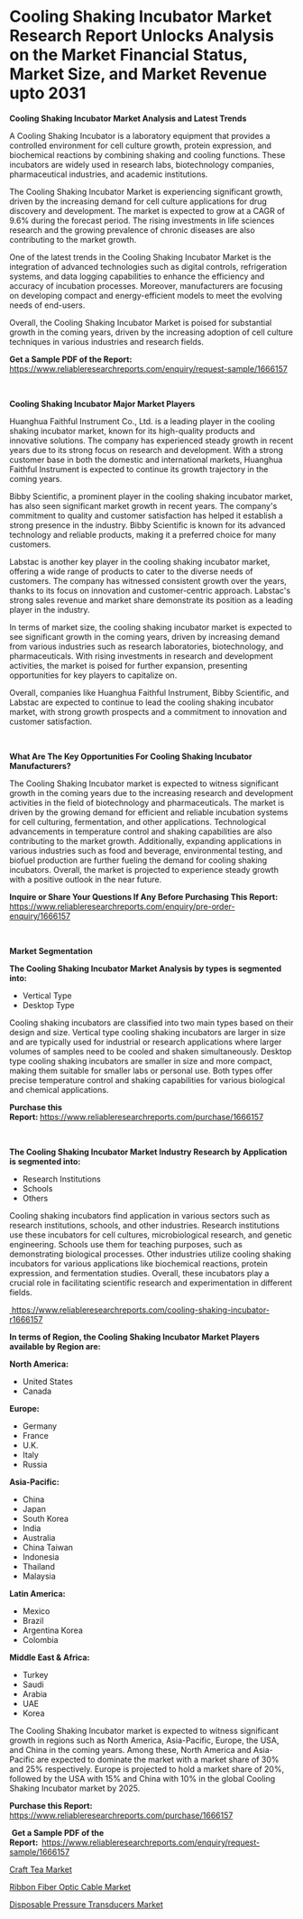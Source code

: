 <p><h1>Cooling Shaking Incubator Market Research Report Unlocks Analysis on the Market Financial Status, Market Size, and Market Revenue upto 2031</h1></p><p><strong>Cooling Shaking Incubator Market Analysis and Latest Trends</strong></p>
<p><p>A Cooling Shaking Incubator is a laboratory equipment that provides a controlled environment for cell culture growth, protein expression, and biochemical reactions by combining shaking and cooling functions. These incubators are widely used in research labs, biotechnology companies, pharmaceutical industries, and academic institutions.</p><p>The Cooling Shaking Incubator Market is experiencing significant growth, driven by the increasing demand for cell culture applications for drug discovery and development. The market is expected to grow at a CAGR of 9.6% during the forecast period. The rising investments in life sciences research and the growing prevalence of chronic diseases are also contributing to the market growth.</p><p>One of the latest trends in the Cooling Shaking Incubator Market is the integration of advanced technologies such as digital controls, refrigeration systems, and data logging capabilities to enhance the efficiency and accuracy of incubation processes. Moreover, manufacturers are focusing on developing compact and energy-efficient models to meet the evolving needs of end-users.</p><p>Overall, the Cooling Shaking Incubator Market is poised for substantial growth in the coming years, driven by the increasing adoption of cell culture techniques in various industries and research fields.</p></p>
<p><strong>Get a Sample PDF of the Report:&nbsp;</strong> <a href="https://www.reliableresearchreports.com/enquiry/request-sample/1666157">https://www.reliableresearchreports.com/enquiry/request-sample/1666157</a></p>
<p>&nbsp;</p>
<p><strong>Cooling Shaking Incubator Major Market Players</strong></p>
<p><p>Huanghua Faithful Instrument Co., Ltd. is a leading player in the cooling shaking incubator market, known for its high-quality products and innovative solutions. The company has experienced steady growth in recent years due to its strong focus on research and development. With a strong customer base in both the domestic and international markets, Huanghua Faithful Instrument is expected to continue its growth trajectory in the coming years.</p><p>Bibby Scientific, a prominent player in the cooling shaking incubator market, has also seen significant market growth in recent years. The company's commitment to quality and customer satisfaction has helped it establish a strong presence in the industry. Bibby Scientific is known for its advanced technology and reliable products, making it a preferred choice for many customers.</p><p>Labstac is another key player in the cooling shaking incubator market, offering a wide range of products to cater to the diverse needs of customers. The company has witnessed consistent growth over the years, thanks to its focus on innovation and customer-centric approach. Labstac's strong sales revenue and market share demonstrate its position as a leading player in the industry.</p><p>In terms of market size, the cooling shaking incubator market is expected to see significant growth in the coming years, driven by increasing demand from various industries such as research laboratories, biotechnology, and pharmaceuticals. With rising investments in research and development activities, the market is poised for further expansion, presenting opportunities for key players to capitalize on.</p><p>Overall, companies like Huanghua Faithful Instrument, Bibby Scientific, and Labstac are expected to continue to lead the cooling shaking incubator market, with strong growth prospects and a commitment to innovation and customer satisfaction.</p></p>
<p>&nbsp;</p>
<p><strong>What Are The Key Opportunities For Cooling Shaking Incubator Manufacturers?</strong></p>
<p><p>The Cooling Shaking Incubator market is expected to witness significant growth in the coming years due to the increasing research and development activities in the field of biotechnology and pharmaceuticals. The market is driven by the growing demand for efficient and reliable incubation systems for cell culturing, fermentation, and other applications. Technological advancements in temperature control and shaking capabilities are also contributing to the market growth. Additionally, expanding applications in various industries such as food and beverage, environmental testing, and biofuel production are further fueling the demand for cooling shaking incubators. Overall, the market is projected to experience steady growth with a positive outlook in the near future.</p></p>
<p><strong>Inquire or Share Your Questions If Any Before Purchasing This Report:</strong> <a href="https://www.reliableresearchreports.com/enquiry/pre-order-enquiry/1666157">https://www.reliableresearchreports.com/enquiry/pre-order-enquiry/1666157</a></p>
<p>&nbsp;</p>
<p><strong>Market Segmentation</strong></p>
<p><strong>The Cooling Shaking Incubator Market Analysis by types is segmented into:</strong></p>
<p><ul><li>Vertical Type</li><li>Desktop Type</li></ul></p>
<p><p>Cooling shaking incubators are classified into two main types based on their design and size. Vertical type cooling shaking incubators are larger in size and are typically used for industrial or research applications where larger volumes of samples need to be cooled and shaken simultaneously. Desktop type cooling shaking incubators are smaller in size and more compact, making them suitable for smaller labs or personal use. Both types offer precise temperature control and shaking capabilities for various biological and chemical applications.</p></p>
<p><strong>Purchase this Report:&nbsp;</strong><a href="https://www.reliableresearchreports.com/purchase/1666157">https://www.reliableresearchreports.com/purchase/1666157</a></p>
<p>&nbsp;</p>
<p><strong>The Cooling Shaking Incubator Market Industry Research by Application is segmented into:</strong></p>
<p><ul><li>Research Institutions</li><li>Schools</li><li>Others</li></ul></p>
<p><p>Cooling shaking incubators find application in various sectors such as research institutions, schools, and other industries. Research institutions use these incubators for cell cultures, microbiological research, and genetic engineering. Schools use them for teaching purposes, such as demonstrating biological processes. Other industries utilize cooling shaking incubators for various applications like biochemical reactions, protein expression, and fermentation studies. Overall, these incubators play a crucial role in facilitating scientific research and experimentation in different fields.</p></p>
<p><a href="https://www.reliableresearchreports.com/cooling-shaking-incubator-r1666157">&nbsp;https://www.reliableresearchreports.com/cooling-shaking-incubator-r1666157</a></p>
<p><strong>In terms of Region, the Cooling Shaking Incubator Market Players available by Region are:</strong></p>
<p>
    <p> <strong> North America: </strong>
        <ul>
            <li>United States</li>
            <li>Canada</li>
        </ul>
        </p> 
    <p> <strong> Europe: </strong>
        <ul>
            <li>Germany</li>
            <li>France</li>
            <li>U.K.</li>
            <li>Italy</li>
            <li>Russia</li>
        </ul>
        </p> 
    <p> <strong> Asia-Pacific: </strong>
        <ul>
            <li>China</li>
            <li>Japan</li>
            <li>South Korea</li>
            <li>India</li>
            <li>Australia</li>
            <li>China Taiwan</li>
            <li>Indonesia</li>
            <li>Thailand</li>
            <li>Malaysia</li>
        </ul>
        </p> 
    <p> <strong> Latin America: </strong>
        <ul>
            <li>Mexico</li>
            <li>Brazil</li>
            <li>Argentina Korea</li>
            <li>Colombia</li>
        </ul>
        </p> 
    <p> <strong> Middle East & Africa: </strong>
        <ul>
            <li>Turkey</li>
            <li>Saudi</li>
            <li>Arabia</li>
            <li>UAE</li>
            <li>Korea</li>
        </ul>
    </p>
    </p>
<p><p>The Cooling Shaking Incubator market is expected to witness significant growth in regions such as North America, Asia-Pacific, Europe, the USA, and China in the coming years. Among these, North America and Asia-Pacific are expected to dominate the market with a market share of 30% and 25% respectively. Europe is projected to hold a market share of 20%, followed by the USA with 15% and China with 10% in the global Cooling Shaking Incubator market by 2025.</p></p>
<p><strong>Purchase this Report: </strong><a href="https://www.reliableresearchreports.com/purchase/1666157">https://www.reliableresearchreports.com/purchase/1666157</a></p>
<p>&nbsp;<strong>Get a Sample PDF of the Report:&nbsp;&nbsp;</strong><a href="https://www.reliableresearchreports.com/enquiry/request-sample/1666157">https://www.reliableresearchreports.com/enquiry/request-sample/1666157</a></p>
<p><strong></strong></p>
<p><p><a href="https://www.linkedin.com/pulse/craft-tea-market-competitive-analysis-trends-forecast-2031-pnf6c">Craft Tea Market</a></p><p><a href="https://www.linkedin.com/pulse/ribbon-fiber-optic-cable-market-insights-cagr-trends-growth-g3hbe">Ribbon Fiber Optic Cable Market</a></p><p><a href="https://www.linkedin.com/pulse/disposable-pressure-transducers-market-share-evolution-growth-hlzac">Disposable Pressure Transducers Market</a></p></p>